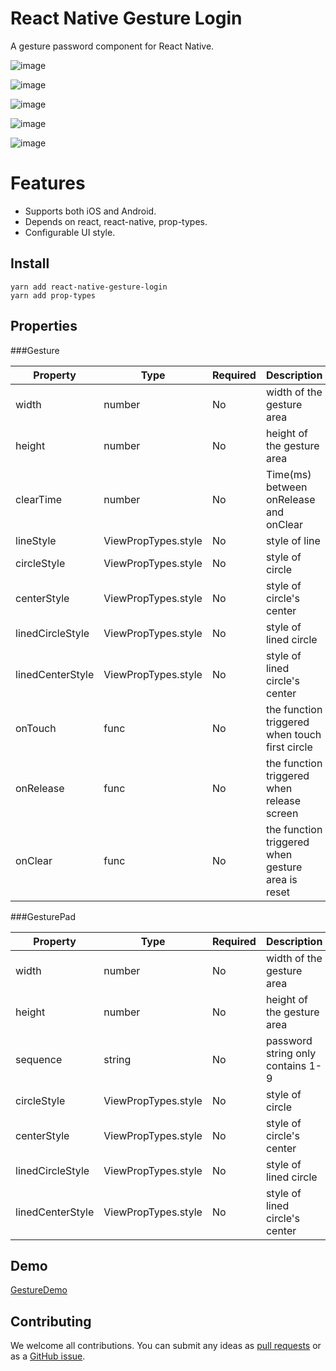 # React Native Gesture Login
A gesture password component for React Native.

![image](https://github.com/aixiaobenaixiaoben/react-native-gesture-login/raw/master/assets/1.png)

![image](https://github.com/aixiaobenaixiaoben/react-native-gesture-login/raw/master/assets/2.png)

![image](https://github.com/aixiaobenaixiaoben/react-native-gesture-login/raw/master/assets/3.png)

![image](https://github.com/aixiaobenaixiaoben/react-native-gesture-login/raw/master/assets/4.png)

![image](https://github.com/aixiaobenaixiaoben/react-native-gesture-login/raw/master/assets/5.png)


# Features
* Supports both iOS and Android.
* Depends on react, react-native, prop-types.
* Configurable UI style.


## Install
    yarn add react-native-gesture-login
    yarn add prop-types


## Properties

###Gesture

Property | Type | Required | Description
-------- | ---- | -------- | -----------
width | number | No | width of the gesture area
height | number | No | height of the gesture area
clearTime | number | No | Time(ms) between onRelease and onClear
lineStyle | ViewPropTypes.style | No | style of line
circleStyle | ViewPropTypes.style | No | style of circle
centerStyle | ViewPropTypes.style | No | style of circle's center
linedCircleStyle | ViewPropTypes.style | No | style of lined circle
linedCenterStyle | ViewPropTypes.style | No | style of lined circle's center
onTouch | func | No | the function triggered when touch first circle
onRelease | func | No | the function triggered when release screen
onClear | func | No | the function triggered when gesture area is reset

###GesturePad

Property | Type | Required | Description
-------- | ---- | -------- | -----------
width | number | No | width of the gesture area
height | number | No | height of the gesture area
sequence | string | No | password string only contains 1-9
circleStyle | ViewPropTypes.style | No | style of circle
centerStyle | ViewPropTypes.style | No | style of circle's center
linedCircleStyle | ViewPropTypes.style | No | style of lined circle
linedCenterStyle | ViewPropTypes.style | No | style of lined circle's center


## Demo
[GestureDemo](https://github.com/aixiaobenaixiaoben/react-native-gesture-login/blob/master/GestureDemo.js)


## Contributing
We welcome all contributions. You can submit any ideas as [pull requests](https://github.com/aixiaobenaixiaoben/react-native-gesture-login/pulls) or as a [GitHub issue](https://github.com/aixiaobenaixiaoben/react-native-gesture-login/issues).

